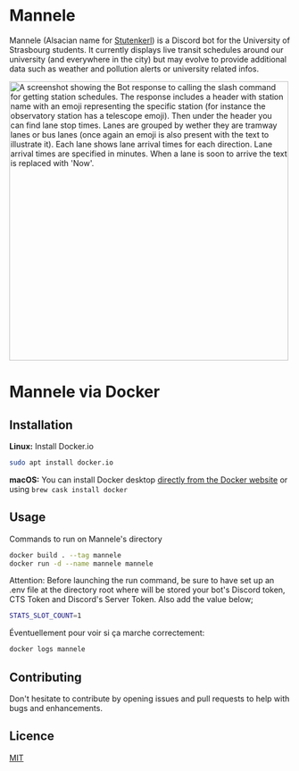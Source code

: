# Mannele

Mannele (Alsacian name for [Stutenkerl](https://en.wikipedia.org/wiki/Stutenkerl)) is a Discord bot for the University of Strasbourg students. It currently displays live transit schedules around our university (and everywhere in the city) but may evolve to provide additional data such as weather and pollution alerts or university related infos.

<img src="screenshots/botresponse.png" alt="A screenshot showing the Bot response to calling the slash command for getting station schedules. The response includes a header with station name with an emoji representing the specific station (for instance the observatory station has a telescope emoji). Then under the header you can find lane stop times. Lanes are grouped by wether they are tramway lanes or bus lanes (once again an emoji is also present with the text to illustrate it). Each lane shows lane arrival times for each direction. Lane arrival times are specified in minutes. When a lane is soon to arrive the text is replaced with 'Now'." width="500"/>

# Mannele via Docker


## Installation
**Linux:**
Install Docker.io
```bash
sudo apt install docker.io
```

**macOS:**
You can install Docker desktop [directly from the Docker website](https://www.docker.com/products/docker-desktop) or using `brew cask install docker`
## Usage
Commands to run on Mannele's directory
```bash
docker build . --tag mannele
docker run -d --name mannele mannele
```
Attention: Before launching the run command, be sure to have set up an .env file at the directory root where will be stored your bot's Discord token, CTS Token and Discord's Server Token. Also add the value below; 
```bash
STATS_SLOT_COUNT=1
```

Éventuellement pour voir si ça marche correctement:
```bash
docker logs mannele
```

## Contributing
Don't hesitate to contribute by opening issues and pull requests to help with bugs and enhancements.

## Licence
[MIT](https://choosealicense.com/licenses/mit/)
